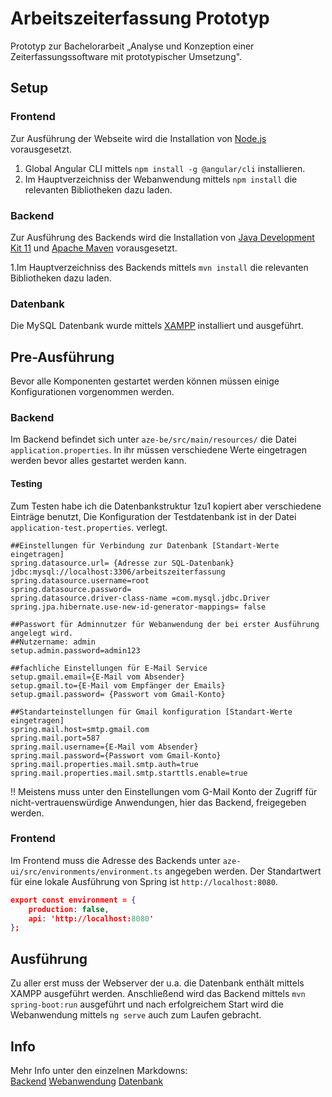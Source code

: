 # Arbeitszeiterfassung Prototyp

Prototyp zur Bachelorarbeit „Analyse und Konzeption einer Zeiterfassungssoftware mit
prototypischer Umsetzung".

## Setup

### Frontend
Zur Ausführung der Webseite wird die Installation von [Node.js](https://nodejs.org/en/download/) vorausgesetzt.

1. Global  Angular CLI mittels ```npm install -g @angular/cli``` installieren.
2. Im Hauptverzeichniss der Webanwendung mittels ```npm install``` die relevanten Bibliotheken dazu laden.

### Backend
Zur Ausführung des Backends wird die Installation von [Java Development Kit 11](https://openjdk.java.net/projects/jdk/11/) und [Apache Maven](https://maven.apache.org/install.html) vorausgesetzt.

1.Im Hauptverzeichniss des Backends mittels ```mvn install``` die relevanten Bibliotheken dazu laden.

### Datenbank
Die MySQL Datenbank wurde mittels [XAMPP](https://www.apachefriends.org/de/download.html) installiert und ausgeführt. 

## Pre-Ausführung
Bevor alle Komponenten gestartet werden können müssen einige Konfigurationen vorgenommen werden.

### Backend
Im Backend befindet sich unter ```aze-be/src/main/resources/``` die Datei  ```application.properties```. In ihr müssen verschiedene Werte eingetragen werden bevor alles gestartet werden kann.
#### Testing
Zum Testen habe ich die Datenbankstruktur 1zu1 kopiert aber verschiedene Einträge benutzt, Die Konfiguration der Testdatenbank ist in der Datei ```application-test.properties```. verlegt.

```
##Einstellungen für Verbindung zur Datenbank [Standart-Werte eingetragen]
spring.datasource.url= {Adresse zur SQL-Datenbank} jdbc:mysql://localhost:3306/arbeitszeiterfassung
spring.datasource.username=root
spring.datasource.password=
spring.datasource.driver-class-name =com.mysql.jdbc.Driver
spring.jpa.hibernate.use-new-id-generator-mappings= false

##Passwort für Adminnutzer für Webanwendung der bei erster Ausführung angelegt wird. 
##Nutzername: admin
setup.admin.password=admin123

##fachliche Einstellungen für E-Mail Service
setup.gmail.email={E-Mail vom Absender}
setup.gmail.to={E-Mail vom Empfänger der Emails}
setup.gmail.password= {Passwort vom Gmail-Konto}

##Standarteinstellungen für Gmail konfiguration [Standart-Werte eingetragen]
spring.mail.host=smtp.gmail.com
spring.mail.port=587
spring.mail.username={E-Mail vom Absender}
spring.mail.password={Passwort vom Gmail-Konto}
spring.mail.properties.mail.smtp.auth=true
spring.mail.properties.mail.smtp.starttls.enable=true
```

:bangbang: Meistens muss unter den Einstellungen vom G-Mail Konto der Zugriff für nicht-vertrauenswürdige Anwendungen, hier das Backend, freigegeben werden.

### Frontend
Im Frontend muss die Adresse des Backends unter ```aze-ui/src/environments/environment.ts``` angegeben werden. Der Standartwert für eine lokale Ausführung von Spring ist ```http://localhost:8080```.

```json
export const environment = {
    production: false,
    api: 'http://localhost:8080'
};
```

## Ausführung
Zu aller erst muss der Webserver der u.a. die Datenbank enthält mittels XAMPP ausgeführt werden. Anschließend wird das Backend mittels ```mvn spring-boot:run``` ausgeführt und nach erfolgreichem Start wird die Webanwendung mittels ```ng serve``` auch zum Laufen gebracht.

## Info
Mehr Info unter den einzelnen Markdowns:
<br>
[Backend](/BACKEND.md/)
[Webanwendung](/FRONTEND.md/)
[Datenbank](/DATABASE.md/)
